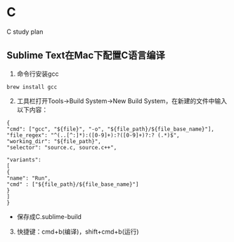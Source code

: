 # C
C study plan


## Sublime Text在Mac下配置C语言编译
1. 命令行安装gcc
```
brew install gcc
```
2. 工具栏打开Tools->Build System->New Build System，在新建的文件中输入以下内容：
```
{  
"cmd": ["gcc", "${file}", "-o", "${file_path}/${file_base_name}"],  
"file_regex": "^(..[^:]*):([0-9]+):?([0-9]+)?:? (.*)$",  
"working_dir": "${file_path}",  
"selector": "source.c, source.c++",  
   
"variants":  
[  
{  
"name": "Run",  
"cmd" : ["${file_path}/${file_base_name}"]  
}  
]  
}
```
- 保存成C.sublime-build

3. 快捷键：cmd+b(编译)，shift+cmd+b(运行)